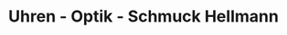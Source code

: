 ---
title: "Uhren - Optik - Schmuck Hellmann"
url: /spenge/uhren-optik-schmuck-hellmann/
shop: Schmuck
---